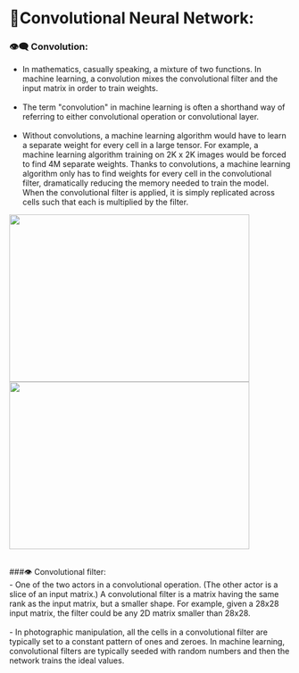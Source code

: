 # 💫Convolutional Neural Network:

### 👁️‍🗨️ Convolution:
- In mathematics, casually speaking, a mixture of two functions. In machine learning, a convolution mixes the convolutional filter and the input matrix in order to train weights.<br><br>
- The term "convolution" in machine learning is often a shorthand way of referring to either convolutional operation or convolutional layer.<br><br>
- Without convolutions, a machine learning algorithm would have to learn a separate weight for every cell in a large tensor. For example, a machine learning algorithm training on 2K x 2K images would be forced to find 4M separate weights. Thanks to convolutions, a machine learning algorithm only has to find weights for every cell in the convolutional filter, dramatically reducing the memory needed to train the model. When the convolutional filter is applied, it is simply replicated across cells such that each is multiplied by the filter.<br>
<p align="left">
  <kbd> 
    <img width="430" height="300" src="https://media3.giphy.com/media/i4NjAwytgIRDW/200.gif"> 
    <img width="430" height="300" src="https://i.pinimg.com/originals/95/b5/2d/95b52d82200da8ba0ed4615273da474e.gif"> 
</kbd> 
</p><br>
###👁️ Convolutional filter:<br>
- One of the two actors in a convolutional operation. (The other actor is a slice of an input matrix.) A convolutional filter is a matrix having the same rank as the input matrix, but a smaller shape. For example, given a 28x28 input matrix, the filter could be any 2D matrix smaller than 28x28.<br><br>
- In photographic manipulation, all the cells in a convolutional filter are typically set to a constant pattern of ones and zeroes. In machine learning, convolutional filters are typically seeded with random numbers and then the network trains the ideal values.<br>
